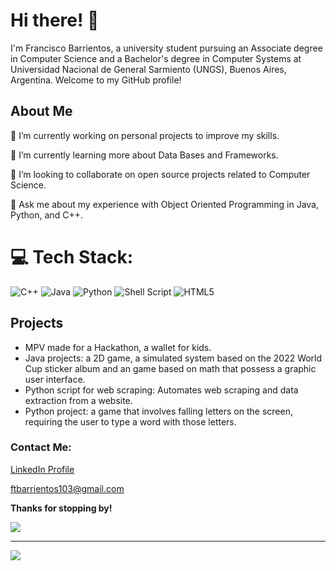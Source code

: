 <h1 style="font-weight: bold;">Hi there! 👋</h1>
<p>I'm Francisco Barrientos, a university student pursuing an Associate degree in Computer Science and a Bachelor's degree in Computer Systems at Universidad Nacional de General Sarmiento (UNGS), Buenos Aires, Argentina. Welcome to my GitHub profile!</p>

<h2 style="font-weight: bold;">About Me</h2>
<p>🔭 I’m currently working on personal projects to improve my skills.</p>
<p>🌱 I’m currently learning more about Data Bases and Frameworks.</p>
<p>👯 I’m looking to collaborate on open source projects related to Computer Science.</p>
<p>💬 Ask me about my experience with Object Oriented Programming in Java, Python, and C++.</p>

# 💻 Tech Stack:
![C++](https://img.shields.io/badge/c++-%2300599C.svg?style=flat&logo=c%2B%2B&logoColor=white) ![Java](https://img.shields.io/badge/java-%23ED8B00.svg?style=flat&logo=java&logoColor=white) ![Python](https://img.shields.io/badge/python-3670A0?style=flat&logo=python&logoColor=ffdd54) ![Shell Script](https://img.shields.io/badge/shell_script-%23121011.svg?style=flat&logo=gnu-bash&logoColor=white) ![HTML5](https://img.shields.io/badge/html5-%23E34F26.svg?style=flat&logo=html5&logoColor=white)

<h2 style="font-weight: bold;">Projects</h2>
<ul>
  <li>MPV made for a Hackathon, a wallet for kids.</li>
  <li>Java projects: a 2D game, a simulated system based on the 2022 World Cup sticker album and an game based on math that possess a graphic user interface.</li>
  <li>Python script for web scraping: Automates web scraping and data extraction from a website.</li>
  <li>Python project: a game that involves falling letters on the screen, requiring the user to type a word with those letters.</li>
</ul>
<h3 style="font-weight: bold;">Contact Me:</h3>
<p><a href="https://www.linkedin.com/in/franciscobarrientos/">LinkedIn Profile</a></p>
<p><a href="mailto:ftbarrientos103@gmail.com">ftbarrientos103@gmail.com</a></p>
<p style="font-weight: bold;">Thanks for stopping by!</p>

![](https://github-readme-stats.vercel.app/api/top-langs/?username=FranBarri&theme=dark&hide_border=false&include_all_commits=false&count_private=false&layout=compact)

---
[![](https://visitcount.itsvg.in/api?id=FranBarri&icon=0&color=0)](https://visitcount.itsvg.in)

<!-- Proudly created with GPRM ( https://gprm.itsvg.in ) -->
<!---
FranBarri/FranBarri is a ✨ special ✨ repository because its `README.md` (this file) appears on your GitHub profile.
You can click the Preview link to take a look at your changes.
--->
